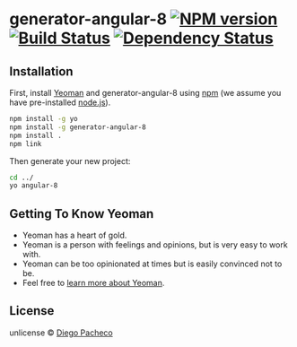 # generator-angular-8 [![NPM version][npm-image]][npm-url] [![Build Status][travis-image]][travis-url] [![Dependency Status][daviddm-image]][daviddm-url]
> 

## Installation

First, install [Yeoman](http://yeoman.io) and generator-angular-8 using [npm](https://www.npmjs.com/) (we assume you have pre-installed [node.js](https://nodejs.org/)).

```bash
npm install -g yo
npm install -g generator-angular-8
npm install .
npm link 
```

Then generate your new project:

```bash
cd ../
yo angular-8
```

## Getting To Know Yeoman

 * Yeoman has a heart of gold.
 * Yeoman is a person with feelings and opinions, but is very easy to work with.
 * Yeoman can be too opinionated at times but is easily convinced not to be.
 * Feel free to [learn more about Yeoman](http://yeoman.io/).

## License

unlicense © [Diego Pacheco]()


[npm-image]: https://badge.fury.io/js/generator-angular-8.svg
[npm-url]: https://npmjs.org/package/generator-angular-8
[travis-image]: https://travis-ci.com/diegopacheco/generator-angular-8.svg?branch=master
[travis-url]: https://travis-ci.com/diegopacheco/generator-angular-8
[daviddm-image]: https://david-dm.org/diegopacheco/generator-angular-8.svg?theme=shields.io
[daviddm-url]: https://david-dm.org/diegopacheco/generator-angular-8
